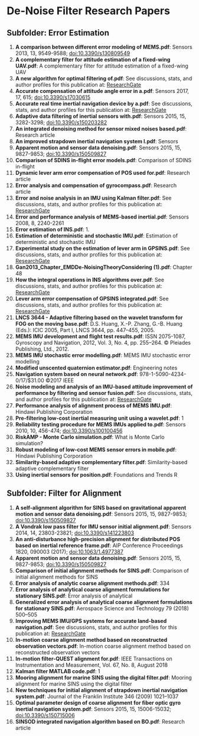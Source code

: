 # De-Noise Filter Research Papers

## Subfolder: Error Estimation

1. **A comparison between different error modeling of MEMS.pdf**: Sensors 2013, 13, 9549-9588; [doi:10.3390/s130809549](https://www.mdpi.com/1424-8220/13/8/9549)
2. **A complementary filter for attitude estimation of a fixed-wing UAV.pdf**: A complementary filter for attitude estimation of a fixed-wing UAV
3. **A new algorithm for optimal filtering of.pdf**: See discussions, stats, and author profiles for this publication at: [ResearchGate](https://www.researchgate.net/publication/244959694)
4. **Accurate compensation of attitude angle error in a.pdf**: Sensors 2017, 17, 615; [doi:10.3390/s17030615](https://www.mdpi.com/1424-8220/17/3/615)
5. **Accurate real time inertial navigation device by a.pdf**: See discussions, stats, and author profiles for this publication at: [ResearchGate](https://www.researchgate.net/publication/224154838)
6. **Adaptive data filtering of inertial sensors with.pdf**: Sensors 2015, 15, 3282-3298; [doi:10.3390/s150203282](https://www.mdpi.com/1424-8220/15/2/3282)
7. **An integrated denoising method for sensor mixed noises based.pdf**: Research article
8. **An improved strapdown inertial navigation system I.pdf**: Sensors
9. **Apparent motion and sensor data denoising.pdf**: Sensors 2015, 15, 9827-9853; [doi:10.3390/s150509827](https://www.mdpi.com/1424-8220/15/5/9827)
10. **Comparison of SDINS in-flight error models.pdf**: Comparison of SDINS in-flight
11. **Dynamic lever arm error compensation of POS used for.pdf**: Research article
12. **Error analysis and compensation of gyrocompass.pdf**: Research article
13. **Error and noise analysis in an IMU using Kalman filter.pdf**: See discussions, stats, and author profiles for this publication at: [ResearchGate](https://www.researchgate.net/publication/262883017)
14. **Error and performance analysis of MEMS-based inertial.pdf**: Sensors 2008, 8, 2240-2261
15. **Error estimation of INS.pdf**: 1.
16. **Estimation of deterministic and stochastic IMU.pdf**: Estimation of deterministic and stochastic IMU
17. **Experimental study on the estimation of lever arm in GPSINS.pdf**: See discussions, stats, and author profiles for this publication at: [ResearchGate](https://www.researchgate.net/publication/3155561)
18. **Gan2013_Chapter_EMDDe-NoisingTheoryConsidering (1).pdf**: Chapter 48
19. **How the integral operations in INS algorithms over.pdf**: See discussions, stats, and author profiles for this publication at: [ResearchGate](https://www.researchgate.net/publication/259436922)
20. **Lever arm error compensation of GPSINS integrated.pdf**: See discussions, stats, and author profiles for this publication at: [ResearchGate](https://www.researchgate.net/publication/273264603)
21. **LNCS 3644 - Adaptive filtering based on the wavelet transform for FOG on the moving base.pdf**: D.S. Huang, X.-P. Zhang, G.-B. Huang (Eds.): ICIC 2005, Part I, LNCS 3644, pp. 447–455, 2005.
22. **MEMS IMU development and flight test results.pdf**: ISSN 2075-1087, Gyroscopy and Navigation, 2012, Vol. 3, No. 4, pp. 255–264. © Pleiades Publishing, Ltd., 2012.
23. **MEMS IMU stochastic error modelling.pdf**: MEMS IMU stochastic error modelling
24. **Modified unscented quaternion estimator.pdf**: Engineering notes
25. **Navigation system based on neural network.pdf**: 978-1-5090-4234-0/17/$31.00 ©2017 IEEE
26. **Noise modeling and analysis of an IMU-based attitude improvement of performance by filtering and sensor fusion.pdf**: See discussions, stats, and author profiles for this publication at: [ResearchGate](https://www.researchgate.net/publication/305635329)
27. **Performance analysis of alignment process of MEMS IMU.pdf**: Hindawi Publishing Corporation
28. **Pre-filtering low-cost inertial measuring unit using a wavelet.pdf**: 1
29. **Reliability testing procedure for MEMS IMUs applied to.pdf**: Sensors 2010, 10, 456-474; [doi:10.3390/s100100456](https://www.mdpi.com/1424-8220/10/1/456)
30. **RiskAMP - Monte Carlo simulation.pdf**: What is Monte Carlo simulation?
31. **Robust modeling of low-cost MEMS sensor errors in mobile.pdf**: Hindawi Publishing Corporation
32. **Similarity-based adaptive complementary filter.pdf**: Similarity-based adaptive complementary filter
33. **Using inertial sensors for position.pdf**: Foundations and Trends R

## Subfolder: Filter for Alignment

1. **A self-alignment algorithm for SINS based on gravitational apparent motion and sensor data denoising.pdf**: Sensors 2015, 15, 9827-9853; [doi:10.3390/s150509827](https://www.mdpi.com/1424-8220/15/5/9827)
2. **A Vondrak low pass filter for IMU sensor initial alignment.pdf**: Sensors 2014, 14, 23803-23821; [doi:10.3390/s141223803](https://www.mdpi.com/1424-8220/14/12/23803)
3. **An anti-disturbance high-precision alignment for distributed POS based on inertial reference frame.pdf**: AIP Conference Proceedings 1820, 090003 (2017); [doi:10.1063/1.4977387](https://doi.org/10.1063/1.4977387)
4. **Apparent motion and sensor data denoising.pdf**: Sensors 2015, 15, 9827-9853; [doi:10.3390/s150509827](https://www.mdpi.com/1424-8220/15/5/9827)
5. **Comparison of initial alignment methods for SINS.pdf**: Comparison of initial alignment methods for SINS
6. **Error analysis of analytic coarse alignment methods.pdf**: 334
7. **Error analysis of analytical coarse alignment formulations for stationary SINS.pdf**: Error analysis of analytical
8. **Generalized error analysis of analytical coarse alignment formulations for stationary SINS.pdf**: Aerospace Science and Technology 79 (2018) 500–505
9. **Improving MEMS IMU/GPS systems for accurate land-based navigation.pdf**: See discussions, stats, and author profiles for this publication at: [ResearchGate](https://www.researchgate.net/publication/281638397)
10. **In-motion coarse alignment method based on reconstructed observation vectors.pdf**: In-motion coarse alignment method based on reconstructed observation vectors
11. **In-motion filter-QUEST alignment for.pdf**: IEEE Transactions on Instrumentation and Measurement, Vol. 67, No. 8, August 2018
12. **Kalman filter MATLAB code.pdf**: 1
13. **Mooring alignment for marine SINS using the digital filter.pdf**: Mooring alignment for marine SINS using the digital filter
14. **New techniques for initial alignment of strapdown inertial navigation system.pdf**: Journal of the Franklin Institute 346 (2009) 1021–1037
15. **Optimal parameter design of coarse alignment for fiber optic gyro inertial navigation system.pdf**: Sensors 2015, 15, 15006-15032; [doi:10.3390/s150715006](https://www.mdpi.com/1424-8220/15/7/15006)
16. **SINSOD integrated navigation algorithm based on BO.pdf**: Research article


